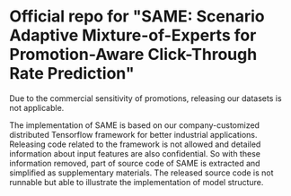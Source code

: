 # Official repo for "SAME: Scenario Adaptive Mixture-of-Experts for Promotion-Aware Click-Through Rate Prediction"

Due to the commercial sensitivity of promotions, releasing our datasets is not applicable.

The implementation of SAME is based on our company-customized distributed Tensorflow framework for better industrial applications. Releasing code related to the framework is not allowed and detailed information about input features are also confidential. So with these information removed, part of source code of SAME is extracted and simplified as supplementary materials. The released source code is not runnable but able to illustrate the implementation of model structure.
